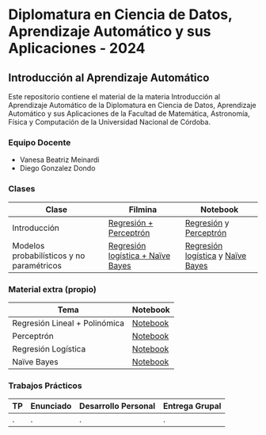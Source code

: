 # Diplomatura en Ciencia de Datos, Aprendizaje Automático y sus Aplicaciones - 2024

## Introducción al Aprendizaje Automático

Este repositorio contiene el material de la materia Introducción al Aprendizaje Automático de la Diplomatura en Ciencia de Datos, Aprendizaje Automático y sus Aplicaciones de la Facultad de Matemática, Astronomía, Física y Computación de la Universidad Nacional de Córdoba.

### Equipo Docente

- Vanesa Beatriz Meinardi
- Diego Gonzalez Dondo

### Clases

| Clase | Filmina | Notebook |
|-------|---------|----------|
| Introducción | [Regresión + Perceptrón](./clases/filminas/1.%20Introducción%20al%20aprendizaje%20automático%20-%20DiploDatos2024.pdf) | [Regresión](./clases/notebooks/01%20Regresion.ipynb) y [Perceptrón](./clases/notebooks/02%20Perceptron.ipynb) |
| Modelos probabilísticos y no paramétricos | [Regresión logística + Naïve Bayes](./clases/filminas/2.%20Modelos%20Probabilísticos%20y%20no%20paramétricos-%20DiploDatos2024.pdf) | [Regresión logística](./clases/notebooks/03%20Regresion%20Logística.ipynb) y [Naïve Bayes](./clases/notebooks/04%20Naive%20Bayes.ipynb) |

### Material extra (propio)

| Tema | Notebook |
|------|----------|
| Regresión Lineal + Polinómica | [Notebook](./clases/notebooks/propios/regresion_polinomica.ipynb) |
| Perceptrón | [Notebook](./clases/notebooks/propios/perceptron.ipynb) |
| Regresión Logística | [Notebook](./clases/notebooks/propios/regresion_logistica.ipynb) |
| Naïve Bayes | [Notebook](./clases/notebooks/propios/naive_bayes.ipynb) |

### Trabajos Prácticos

| TP | Enunciado | Desarrollo Personal | Entrega Grupal |
|----|-----------|-------|---------|
| . | . | . | . |
